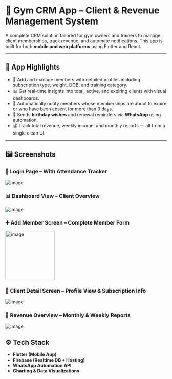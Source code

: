 # 💪 Gym CRM App – Client & Revenue Management System

A complete CRM solution tailored for gym owners and trainers to manage client memberships, track revenue, and automate notifications. This app is built for both **mobile and web platforms** using Flutter and React.

---

## 📱 App Highlights

- 🚀 Add and manage members with detailed profiles including subscription type, weight, DOB, and training category.
- 📊 Get real-time insights into total, active, and expiring clients with visual dashboards.
- 📅 Automatically notify members whose memberships are about to expire or who have been absent for more than 3 days.
- 🎉 Sends **birthday wishes** and renewal reminders via **WhatsApp** using automation.
- 💰 Track total revenue, weekly income, and monthly reports — all from a single clean UI.

---

## 🖼️ Screenshots

### 🔐 Login Page – With Attendance Tracker
![image](https://github.com/user-attachments/assets/04e4baad-9e07-4bc9-8209-8a0a54e85e09)


### 📊 Dashboard View – Client Overview
![image](https://github.com/user-attachments/assets/39ba8053-f63f-4a86-88c2-ea9e45e612ca)


### ➕ Add Member Screen – Complete Member Form
<img width="154" alt="image" src="https://github.com/user-attachments/assets/9985211d-c872-44f5-bb01-6ad8f70ce343" />

### 👤 Client Detail Screen – Profile View & Subscription Info
![image](https://github.com/user-attachments/assets/3d7f74af-7777-48a7-9480-9ae7e8174405)



### 💸 Revenue Overview – Monthly & Weekly Reports
![image](https://github.com/user-attachments/assets/d11f061e-e2b3-4316-9a0d-dde63dbffd81)

## ⚙️ Tech Stack

- **Flutter (Mobile App)**
- **Firebase (Realtime DB + Hosting)**
- **WhatsApp Automation API**
- **Charting & Data Visualizations**
